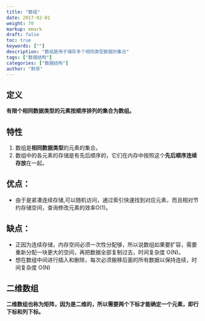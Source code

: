 ```yaml
---  
title: "数组"  
date: 2017-02-01
weight: 70  
markup: mmark  
draft: false  
toc: true
keywords: [""]  
description: "数组是用于储存多个相同类型数据的集合"  
tags: ["数据结构"]  
categories: ["数据结构"]  
author: "默哥"  
---
```

## 定义
**有限个相同数据类型的元素按顺序排列的集合为数组。**

## 特性
1. 数组是**相同数据类型**的元素的集合。
2. 数组中的各元素的存储是有先后顺序的，它们在内存中按照这个**先后顺序连续存放**在一起。

## 优点：
* 由于是紧凑连续存储,可以随机访问，通过索引快速找到对应元素，而且相对节约存储空间，查询修改元素的效率O(1)。

## 缺点：
* 正因为连续存储，内存空间必须一次性分配够，所以说数组如果要扩容，需要重新分配一块更大的空间，再把数据全部复制过去，时间复杂度 O(N)。
* 想在数组中间进行插入和删除，每次必须搬移后面的所有数据以保持连续，时间复杂度 O(N)


## 二维数组
**二维数组也称为矩阵，因为是二维的，所以需要两个下标才能确定一个元素，即行下标和列下标。**
